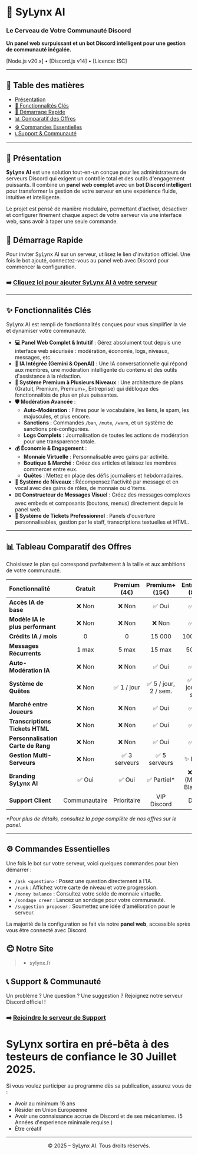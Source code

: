 # 🐺 SyLynx AI
### Le Cerveau de Votre Communauté Discord

**Un panel web surpuissant et un bot Discord intelligent pour une gestion de communauté inégalée.**

[Node.js v20.x] • [Discord.js v14] • [Licence: ISC]

---

## 📖 Table des matières

* [Présentation](#-présentation)
* [🌟 Fonctionnalités Clés](#-fonctionnalités-clés)
* [🚀 Démarrage Rapide](#-démarrage-rapide)
* [📊 Comparatif des Offres](#-comparatif-des-offres)
* [⚙️ Commandes Essentielles](#️-commandes-essentielles)
* [📞 Support & Communauté](#-support--communauté)

---

## 🎯 Présentation

**SyLynx AI** est une solution tout-en-un conçue pour les administrateurs de serveurs Discord qui exigent un contrôle total et des outils d'engagement puissants. Il combine un **panel web complet** avec un **bot Discord intelligent** pour transformer la gestion de votre serveur en une expérience fluide, intuitive et intelligente.

Le projet est pensé de manière modulaire, permettant d'activer, désactiver et configurer finement chaque aspect de votre serveur via une interface web, sans avoir à taper une seule commande.

## 🚀 Démarrage Rapide

Pour inviter SyLynx AI sur un serveur, utilisez le lien d'invitation officiel. Une fois le bot ajouté, connectez-vous au panel web avec Discord pour commencer la configuration.

### ➡️ [Cliquez ici pour ajouter SyLynx AI à votre serveur](https://discord.com/oauth2/authorize?client_id=1339520515185971261&permissions=8&scope=bot%20applications.commands)

---

## ✨ Fonctionnalités Clés

SyLynx AI est rempli de fonctionnalités conçues pour vous simplifier la vie et dynamiser votre communauté.

* **💻 Panel Web Complet & Intuitif** : Gérez absolument tout depuis une interface web sécurisée : modération, économie, logs, niveaux, messages, etc.
* **🧠 IA Intégrée (Gemini & OpenAI)** : Une IA conversationnelle qui répond aux membres, une modération intelligente du contenu et des outils d'assistance à la rédaction.
* **💎 Système Premium à Plusieurs Niveaux** : Une architecture de plans (Gratuit, Premium, Premium+, Entreprise) qui débloque des fonctionnalités de plus en plus puissantes.
* **🛡️ Modération Avancée** :
    * **Auto-Modération** : Filtres pour le vocabulaire, les liens, le spam, les majuscules, et plus encore.
    * **Sanctions** : Commandes `/ban`, `/mute`, `/warn`, et un système de sanctions pré-configurées.
    * **Logs Complets** : Journalisation de toutes les actions de modération pour une transparence totale.
* **💰 Économie & Engagement** :
    * **Monnaie Virtuelle** : Personnalisable avec gains par activité.
    * **Boutique & Marché** : Créez des articles et laissez les membres commercer entre eux.
    * **Quêtes** : Mettez en place des défis journaliers et hebdomadaires.
* **🌟 Système de Niveaux** : Récompensez l'activité par message et en vocal avec des gains de rôles, de monnaie ou d'items.
* **✉️ Constructeur de Messages Visuel** : Créez des messages complexes avec embeds et composants (boutons, menus) directement depuis le panel web.
* **🎫 Système de Tickets Professionnel** : Panels d'ouverture personnalisables, gestion par le staff, transcriptions textuelles et HTML.

---

## 📊 Tableau Comparatif des Offres

Choisissez le plan qui correspond parfaitement à la taille et aux ambitions de votre communauté.

| Fonctionnalité | Gratuit | Premium (4€) | Premium+ (15€) | Entreprise (80€) |
| :--- | :---: | :---: | :---: | :---: |
| **Accès IA de base** | ❌ Non | ❌ Non | ✅ Oui | ✅ Oui |
| **Modèle IA le plus performant** | ❌ Non | ❌ Non | ❌ Non | ✅ Oui |
| **Crédits IA / mois** | 0 | 0 | 15 000 | 100 000* |
| **Messages Récurrents** | 1 max | 5 max | 15 max | 50 max |
| **Auto-Modération IA** | ❌ Non | ❌ Non | ✅ Oui | ✅ Oui |
| **Système de Quêtes** | ❌ Non | ✅ 1 / jour | ✅ 5 / jour, 2 / sem. | ✅ 15 / jour, 7 / sem. |
| **Marché entre Joueurs** | ❌ Non | ❌ Non | ✅ Oui | ✅ Oui |
| **Transcriptions Tickets HTML** | ❌ Non | ❌ Non | ✅ Oui | ✅ Oui |
| **Personnalisation Carte de Rang** | ❌ Non | ❌ Non | ✅ Oui | ✅ Oui |
| **Gestion Multi-Serveurs** | ❌ Non | ✅ 3 serveurs | ✅ 5 serveurs | ✨ Illimité |
| **Branding SyLynx AI** | ✅ Oui | ✅ Oui | ✅ Partiel* | ❌ Non (Marque Blanche) |
| **Support Client** | Communautaire | Prioritaire | VIP Discord | Dédié |

_*Pour plus de détails, consultez la page complète de nos offres sur le panel._

---

## ⚙️ Commandes Essentielles

Une fois le bot sur votre serveur, voici quelques commandes pour bien démarrer :

* `/ask <question>` : Posez une question directement à l'IA.
* `/rank` : Affichez votre carte de niveau et votre progression.
* `/money balance` : Consultez votre solde de monnaie virtuelle.
* `/sondage creer` : Lancez un sondage pour votre communauté.
* `/suggestion proposer` : Soumettez une idée d'amélioration pour le serveur.

La majorité de la configuration se fait via notre **panel web**, accessible après vous être connecté avec Discord.

## 😊 Notre Site

> - sylynx.fr

## 📞 Support & Communauté

Un problème ? Une question ? Une suggestion ? Rejoignez notre serveur Discord officiel !

### ➡️ [Rejoindre le serveur de Support](https://discord.gg/ArzdnYVAfS)


# __**SyLynx sortira en pré-bêta à des testeurs de confiance le 30 Juillet 2025.**__

Si vous voulez participer au programme dès sa publication, assurez vous de :

- Avoir au minimum 16 ans
- Résider en Union Europeenne
- Avoir une connaissance accrue de Discord et de ses mécanismes. (5 Années d'experience minimale requise.)
- Être créatif

---

<p align="center">
    © 2025 – SyLynx AI. Tous droits réservés.
</p>
